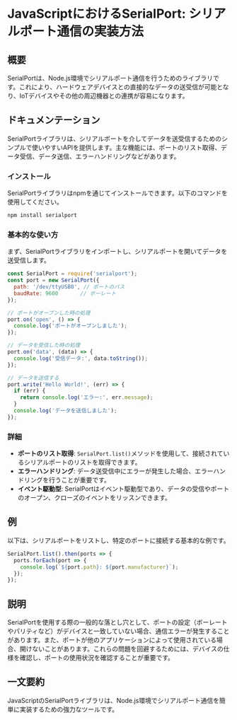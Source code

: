 <!--
Meta Description: # JavaScriptにおけるSerialPort: シリアルポート通信の実装方法 ## 概要 SerialPortは、Node.js環境でシリアルポート通信を行うためのライブラリです。これにより、ハードウェアデバイスとの直接的なデータの送受信が可能となり、IoTデバイスやその他の周辺機器との連携...
Meta Keywords: port, serialport, console, log, data
-->

# JavaScriptにおけるSerialPort: シリアルポート通信の実装方法

## 概要
SerialPortは、Node.js環境でシリアルポート通信を行うためのライブラリです。これにより、ハードウェアデバイスとの直接的なデータの送受信が可能となり、IoTデバイスやその他の周辺機器との連携が容易になります。

## ドキュメンテーション
SerialPortライブラリは、シリアルポートを介してデータを送受信するためのシンプルで使いやすいAPIを提供します。主な機能には、ポートのリスト取得、データ受信、データ送信、エラーハンドリングなどがあります。

### インストール
SerialPortライブラリはnpmを通じてインストールできます。以下のコマンドを使用してください。
```bash
npm install serialport
```

### 基本的な使い方
まず、SerialPortライブラリをインポートし、シリアルポートを開いてデータを送受信します。

```javascript
const SerialPort = require('serialport');
const port = new SerialPort({ 
  path: '/dev/ttyUSB0', // ポートのパス
  baudRate: 9600       // ボーレート
});

// ポートがオープンした時の処理
port.on('open', () => {
  console.log('ポートがオープンしました');
});

// データを受信した時の処理
port.on('data', (data) => {
  console.log('受信データ:', data.toString());
});

// データを送信する
port.write('Hello World!', (err) => {
  if (err) {
    return console.log('エラー:', err.message);
  }
  console.log('データを送信しました');
});
```

### 詳細
- **ポートのリスト取得**: `SerialPort.list()`メソッドを使用して、接続されているシリアルポートのリストを取得できます。
- **エラーハンドリング**: データ送受信中にエラーが発生した場合、エラーハンドリングを行うことが重要です。
- **イベント駆動型**: SerialPortはイベント駆動型であり、データの受信やポートのオープン、クローズのイベントをリッスンできます。

## 例
以下は、シリアルポートをリストし、特定のポートに接続する基本的な例です。

```javascript
SerialPort.list().then(ports => {
  ports.forEach(port => {
    console.log(`${port.path}: ${port.manufacturer}`);
  });
});
```

## 説明
SerialPortを使用する際の一般的な落とし穴として、ポートの設定（ボーレートやパリティなど）がデバイスと一致していない場合、通信エラーが発生することがあります。また、ポートが他のアプリケーションによって使用されている場合、開けないことがあります。これらの問題を回避するためには、デバイスの仕様を確認し、ポートの使用状況を確認することが重要です。

## 一文要約
JavaScriptのSerialPortライブラリは、Node.js環境でシリアルポート通信を簡単に実装するための強力なツールです。